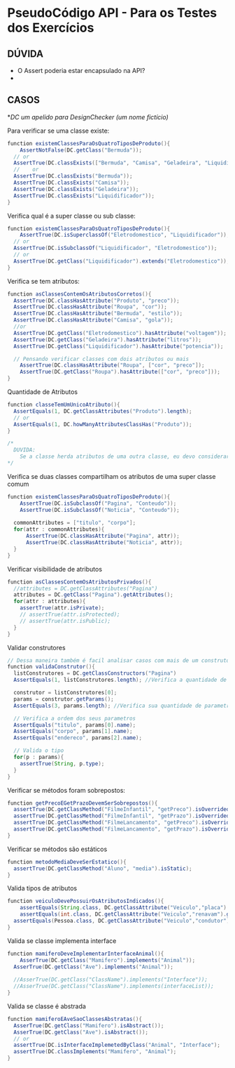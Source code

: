 # PseudoCódigo API - Para os Testes dos Exercícios

## DÚVIDA

* O Assert poderia estar encapsulado na API?
* 

## CASOS

**DC um apelido para DesignChecker (um nome fictício)*

Para verificar se uma classe existe:

```java
function existemClassesParaOsQuatroTiposDeProduto(){
	AssertNotFalse(DC.getClass("Bermuda"));
  // or
  AssertTrue(DC.classExists(["Bermuda", "Camisa", "Geladeira", "Liquidificador"]));
  //	or 
  AssertTrue(DC.classExists("Bermuda"));
  AssertTrue(DC.classExists("Camisa"));
  AssertTrue(DC.classExists("Geladeira"));
  AssertTrue(DC.classExists("Liquidificador")); 
}
```



Verifica qual é a super classe ou sub classe:

```java
function existemClassesParaOsQuatroTiposDeProduto(){
	AssertTrue(DC.isSuperclassOf("Eletrodomestico", "Liquidificador"));	
  // or 
  AssertTrue(DC.isSubclassOf("Liquidificador", "Eletrodomestico"));
  // or
  AssertTrue(DC.getClass("Liquidificador").extends("Eletrodomestico"));
}
```

Verifica se tem atributos:

```java
function asClassesContemOsAtributosCorretos(){
  AssertTrue(DC.classHasAttribute("Produto", "preco"));
  AssertTrue(DC.classHasAttribute("Roupa", "cor"));
  AssertTrue(DC.classHasAttribute("Bermuda", "estilo"));
  AssertTrue(DC.classHasAttribute("Camisa", "gola"));
  //or
  AssertTrue(DC.getClass("Eletrodomestico").hasAttribute("voltagem"));
  AssertTrue(DC.getClass("Geladeira").hasAttribute("litros"));
  AssertTrue(DC.getClass("Liquidificador").hasAttribute("potencia"));

  // Pensando verificar classes com dois atributos ou mais
	AssertTrue(DC.classHasAttribute("Roupa", ["cor", "preco"]);
	AssertTrue(DC.getClass("Roupa").hasAttribute(["cor", "preco"]));
}

```

Quantidade de Atributos

```java
function classeTemUmUnicoAtributo(){
  AssertEquals(1, DC.getClassAttributes("Produto").length);
  // or 
  AssertEquals(1, DC.howManyAttributesClassHas("Produto"));
}

/*
  DUVIDA:
	Se a classe herda atributos de uma outra classe, eu devo considerar esses atributos como pertencentes à subclasse, ou somente a superclasse? Por exemplo, quero verificar se a visibilidade de um atributo permite com que ele seja herdado. Quero verificar se a subclasse tem acesso ao atributo da superclasse.
*/

```

Verifica se duas classes compartilham os atributos de uma super classe comum

```java
function existemClassesParaOsQuatroTiposDeProduto(){
	AssertTrue(DC.isSubclassOf("Pagina", "Conteudo"));	
	AssertTrue(DC.isSubclassOf("Noticia", "Conteudo"));
  
  commonAttributes = ["titulo", "corpo"];  
  for(attr : commonAttributes){
      AssertTrue(DC.classHasAttribute("Pagina", attr));
      AssertTrue(DC.classHasAttribute("Noticia", attr));
  }
}
```

Verificar visibilidade de atributos

```java
function asClassesContemOsAtributosPrivados(){
  //attributes = DC.getClassAttributes("Pagina")
  attributes = DC.getClass("Pagina").getAttributes();
  for(attr : attributes){
    assertTrue(attr.isPrivate);
    // assertTrue(attr.isProtected);
    // assertTrue(attr.isPublic);
  }
}
```

Validar construtores

```java
// Dessa maneira também é facil analisar casos com mais de um construtor
function validaConstrutor(){
  listConstrutores = DC.getClassConstructors("Pagina")
  AssertEquals(1, listConstrutores.length); //Verifica a quantidade de construtores

  construtor = listConstrutores[0];
  params = construtor.getParams();
  AssertEquals(3, params.length); //Verifica sua quantidade de parametros

  // Verifica a ordem dos seus parametros
  AssertEquals("titulo", params[0].name);
  AssertEquals("corpo", params[1].name);
  AssertEquals("endereco", params[2].name);

  // Valida o tipo
  for(p : params){
    assertTrue(String, p.type);
  }
}
```

Verificar se métodos foram sobrepostos:

```java
function getPrecoEGetPrazoDevemSerSobrepostos(){
  assertTrue(DC.getClassMethod("FilmeInfantil", "getPreco").isOverrided);
  assertTrue(DC.getClassMethod("FilmeInfantil", "getPrazo").isOverrided);
  assertTrue(DC.getClassMethod("FilmeLancamento", "getPreco").isOverrided);
  assertTrue(DC.getClassMethod("FilmeLancamento", "getPrazo").isOverrided); 
}
```

Verificar se métodos são estáticos

```java
function metodoMediaDeveSerEstatico(){
  assertTrue(DC.getClassMethod("Aluno", "media").isStatic);
}
```

Valida tipos de atributos

```java
function veiculoDevePossuirOsAtributosIndicados(){
	assertEquals(String.class, DC.getClassAttribute("Veiculo","placa").getType());
	assertEquals(int.class, DC.getClassAttribute("Veiculo","renavam").getType());
  assertEquals(Pessoa.class, DC.getClassAttribute("Veiculo","condutor").getType());
}
```

Valida se classe implementa interface

```java
function mamiferoDeveImplementarInterfaceAnimal(){
	AsserTrue(DC.getClass("Mamifero").implements("Animal"));
  AsserTrue(DC.getClass("Ave").implements("Animal"));
  
  //AsserTrue(DC.getClass("ClassName").implements("Interface"));
  //AsserTrue(DC.getClass("ClassName").implements(interfaceList));
}
```

Valida se classe é abstrada

```java
function mamiferoEAveSaoClassesAbstratas(){
  AsserTrue(DC.getClass("Mamifero").isAbstract());
  AsserTrue(DC.getClass("Ave").isAbstract());
  // or           
  assertTrue(DC.isInterfaceImplemetedByClass("Animal", "Interface");
  assertTrue(DC.classImplements("Mamifero", "Animal"); 
}
```



